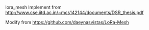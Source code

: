 lora_mesh
Implement from http://www.cse.iitd.ac.in/~mcs142144/documents/DSR_thesis.pdf

Modify from https://github.com/daeynasvistas/LoRa-Mesh

